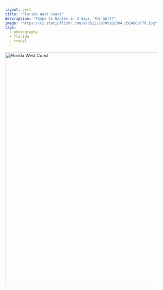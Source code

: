 ```yaml
---
layout: post
title: "Florida West Coast"
description: "Tampa to Naples in 2 days, The Gulf!"
image: "https://c1.staticflickr.com/9/8522/28709182504_d32488b77d.jpg"
tags:
  - photography
  - florida
  - travel
---
```



<a data-flickr-embed="true" data-header="true"  href="https://www.flickr.com/photos/filippomasoni/albums/72157672129436522" title="Florida West Coast"><img src="https://c6.staticflickr.com/9/8270/28711158813_599da58dc6_b.jpg" width="1024" height="768" alt="Florida West Coast"></a><script async src="//embedr.flickr.com/assets/client-code.js" charset="utf-8"></script>
